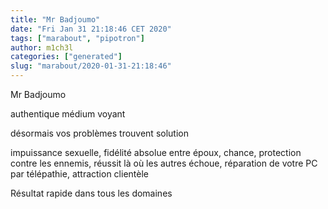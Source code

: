 ```yaml
---
title: "Mr Badjoumo"
date: "Fri Jan 31 21:18:46 CET 2020"
tags: ["marabout", "pipotron"]
author: m1ch3l
categories: ["generated"]
slug: "marabout/2020-01-31-21:18:46"
---
```


Mr Badjoumo

authentique médium voyant

désormais vos problèmes trouvent solution

impuissance sexuelle, fidélité absolue entre époux, chance, protection contre les ennemis, réussit là où les autres échoue, réparation de votre PC par télépathie, attraction clientèle

Résultat rapide dans tous les domaines
